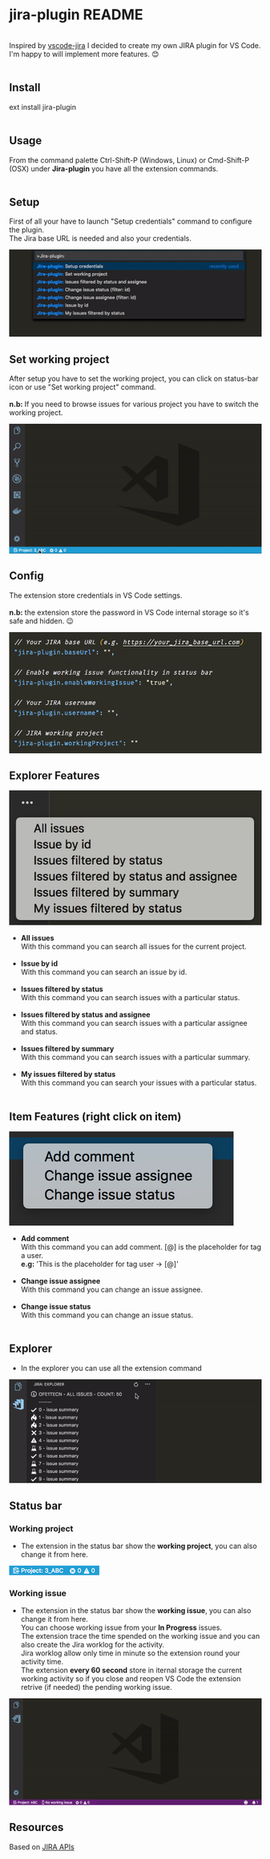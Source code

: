 # jira-plugin README

<br>Inspired by [vscode-jira](https://github.com/KnisterPeter/vscode-jira) I decided to create my own JIRA plugin for VS Code.<br>
I'm happy to will implement more features. :blush: <br><br>

## Install

ext install jira-plugin<br><br>

## Usage

From the command palette Ctrl-Shift-P (Windows, Linux) or Cmd-Shift-P (OSX) under **Jira-plugin** you have all the extension commands.<br><br>

## Setup

First of all your have to launch "Setup credentials" command to configure the plugin.<br>
The Jira base URL is needed and also your credentials.<br>

![Setup](images/readme/setup.gif)

## Set working project

After setup you have to set the working project, you can click on status-bar icon or use "Set working project" command.<br><br>
**n.b:** If you need to browse issues for various project you have to switch the working project.<br>

![Set-working-project](images/readme/set-working-project.gif)

## Config

The extension store credentials in VS Code settings.<br><br>
**n.b:** the extension store the password in VS Code internal storage so it's safe and hidden. :wink: <br>

![Settings](images/readme/settings.png)

## Explorer Features

![Explorer commands](images/readme/explorer-commands.png)

- **All issues**<br>
  With this command you can search all issues for the current project.<br><br>
- **Issue by id**<br>
  With this command you can search an issue by id.<br><br>
- **Issues filtered by status**<br>
  With this command you can search issues with a particular status.<br><br>
- **Issues filtered by status and assignee**<br>
  With this command you can search issues with a particular assignee and status.<br><br>
- **Issues filtered by summary**<br>
  With this command you can search issues with a particular summary.<br><br>
- **My issues filtered by status**<br>
  With this command you can search your issues with a particular status.<br><br>

## Item Features (right click on item)

![Item Commands](images/readme/item-commands.png)

- **Add comment**<br>
  With this command you can add comment. [@] is the placeholder for tag a user.<br>**e.g:** 'This is the placeholder for tag user -> [@]'<br><br>
- **Change issue assignee**<br>
  With this command you can change an issue assignee.<br><br>
- **Change issue status**<br>
  With this command you can change an issue status.<br><br>

## Explorer

- In the explorer you can use all the extension command

![Explorer](images/readme/explorer.gif)

## Status bar

### Working project

- The extension in the status bar show the **working project**, you can also change it from here.

![StatusBar](images/readme/status-bar.png)

### Working issue

- The extension in the status bar show the **working issue**, you can also change it from here. <br>
  You can choose working issue from your **In Progress** issues. <br>
  The extension trace the time spended on the working issue and you can also create the Jira worklog for the activity. <br>
  Jira worklog allow only time in minute so the extension round your activity time. <br>
  The extension **every 60 second** store in iternal storage the current working activity so if you close and reopen VS Code the extension retrive (if needed) the pending working issue.

![Working issue](images/readme/working-issue.gif)

## Resources

Based on [JIRA APIs](https://developer.atlassian.com/cloud/jira/platform/rest/)
